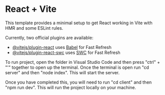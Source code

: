 # React + Vite

This template provides a minimal setup to get React working in Vite with HMR and some ESLint rules.

Currently, two official plugins are available:

- [@vitejs/plugin-react](https://github.com/vitejs/vite-plugin-react/blob/main/packages/plugin-react/README.md) uses [Babel](https://babeljs.io/) for Fast Refresh
- [@vitejs/plugin-react-swc](https://github.com/vitejs/vite-plugin-react-swc) uses [SWC](https://swc.rs/) for Fast Refresh

To run project, open the folder in Visual Studio Code and then press "ctrl" + "'" together to open up the terminal. Once the terminal is open run "cd server" and then "node index". This will start the server.

Once you have completed this, you will need to run "cd client" and then "npm run dev". This will run the project locally on your machine.
